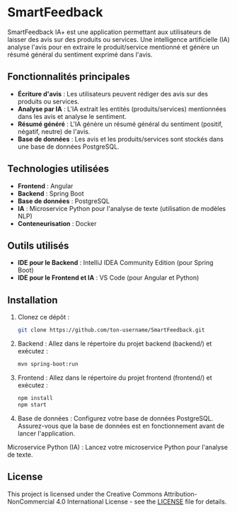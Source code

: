 # SmartFeedback

SmartFeedback IA+ est une application permettant aux utilisateurs de laisser des avis sur des produits ou services. Une intelligence artificielle (IA) analyse l'avis pour en extraire le produit/service mentionné et génère un résumé général du sentiment exprimé dans l'avis.

## Fonctionnalités principales
- **Écriture d'avis** : Les utilisateurs peuvent rédiger des avis sur des produits ou services.
- **Analyse par IA** : L'IA extrait les entités (produits/services) mentionnées dans les avis et analyse le sentiment.
- **Résumé généré** : L'IA génère un résumé général du sentiment (positif, négatif, neutre) de l'avis.
- **Base de données** : Les avis et les produits/services sont stockés dans une base de données PostgreSQL.

## Technologies utilisées
- **Frontend** : Angular
- **Backend** : Spring Boot
- **Base de données** : PostgreSQL
- **IA** : Microservice Python pour l'analyse de texte (utilisation de modèles NLP)
- **Conteneurisation** : Docker

## Outils utilisés
- **IDE pour le Backend** : IntelliJ IDEA Community Edition (pour Spring Boot)
- **IDE pour le Frontend et IA** : VS Code (pour Angular et Python)

## Installation
1. Clonez ce dépôt :
   ```bash
   git clone https://github.com/ton-username/SmartFeedback.git

2. Backend :
Allez dans le répertoire du projet backend (backend/) et exécutez :

    ```bash
    mvn spring-boot:run
   
3. Frontend :
Allez dans le répertoire du projet frontend (frontend/) et exécutez :

    ```bash
    npm install
    npm start
   
4. Base de données :
Configurez votre base de données PostgreSQL.
Assurez-vous que la base de données est en fonctionnement avant de lancer l'application.

Microservice Python (IA) :
Lancez votre microservice Python pour l'analyse de texte.
## License

This project is licensed under the Creative Commons Attribution-NonCommercial 4.0 International License - see the [LICENSE](LICENSE) file for details.

